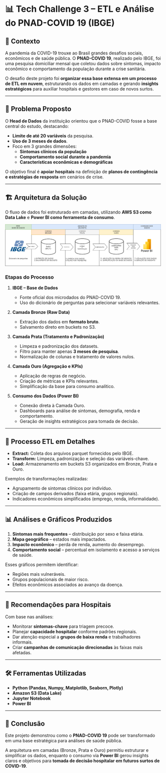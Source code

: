
# 📊 Tech Challenge 3 – ETL e Análise do PNAD-COVID 19 (IBGE)

## 📖 Contexto

A pandemia da COVID-19 trouxe ao Brasil grandes desafios sociais, econômicos e de saúde pública. O **PNAD-COVID 19**, realizado pelo IBGE, foi uma pesquisa domiciliar mensal que coletou dados sobre sintomas, impacto econômico e comportamento da população durante a crise sanitária.

O desafio deste projeto foi **organizar essa base extensa em um processo de ETL em nuvem**, estruturando os dados em camadas e gerando **insights estratégicos** para auxiliar hospitais e gestores em caso de novos surtos.

---

## 🧩 Problema Proposto

O **Head de Dados** da instituição orientou que o PNAD-COVID fosse a base central do estudo, destacando:

- **Limite de até 20 variáveis** da pesquisa.
- **Uso de 3 meses de dados**.
- Foco em 3 grandes dimensões:
  - **Sintomas clínicos da população**
  - **Comportamento social durante a pandemia**
  - **Características econômicas e demográficas**

O objetivo final é **apoiar hospitais** na definição de **planos de contingência e estratégias de resposta** em cenários de crise.

---

## 🏗️ Arquitetura da Solução

O fluxo de dados foi estruturado em camadas, utilizando **AWS S3 como Data Lake** e **Power BI como ferramenta de consumo**.

![Arquitetura do Projeto](Arquitetura/ArquiteturaNuvem.drawio.png)

### Etapas do Processo

1. **IBGE – Base de Dados**

   - Fonte oficial dos microdados do PNAD-COVID 19.
   - Uso do dicionário de perguntas para selecionar variáveis relevantes.
2. **Camada Bronze (Raw Data)**

   - Extração dos dados em **formato bruto**.
   - Salvamento direto em buckets no S3.
3. **Camada Prata (Tratamento e Padronização)**

   - Limpeza e padronização dos datasets. 
   - Filtro para manter apenas **3 meses de pesquisa**.
   - Normalização de colunas e tratamento de valores nulos.
4. **Camada Ouro (Agregação e KPIs)**

   - Aplicação de regras de negócio.
   - Criação de métricas e KPIs relevantes.
   - Simplificação da base para consumo analítico.
5. **Consumo dos Dados (Power BI)**

   - Conexão direta à Camada Ouro.
   - Dashboards para análise de sintomas, demografia, renda e comportamento.
   - Geração de insights estratégicos para tomada de decisão.

---

## 🔄 Processo ETL em Detalhes

- **Extract:** Coleta dos arquivos parquet fornecidos pelo IBGE.
- **Transform:** Limpeza, padronização e seleção das variáveis-chave.
- **Load:** Armazenamento em buckets S3 organizados em Bronze, Prata e Ouro.

Exemplos de transformações realizadas:

- Agrupamento de sintomas clínicos por indivíduo.
- Criação de campos derivados (faixa etária, grupos regionais).
- Indicadores econômicos simplificados (emprego, renda, informalidade).

---

## 📊 Análises e Gráficos Produzidos

1. **Sintomas mais frequentes** – distribuição por sexo e faixa etária.
2. **Mapa geográfico** – estados mais impactados.
3. **Impacto econômico** – perda de renda, aumento do desemprego.
4. **Comportamento social** – percentual em isolamento e acesso a serviços de saúde.

Esses gráficos permitem identificar:

- Regiões mais vulneráveis.
- Grupos populacionais de maior risco.
- Efeitos econômicos associados ao avanço da doença.

---

## 🎯 Recomendações para Hospitais

Com base nas análises:

- Monitorar **sintomas-chave** para triagem precoce.
- Planejar **capacidade hospitalar** conforme padrões regionais.
- Dar atenção especial a **grupos de baixa renda** e trabalhadores informais.
- Criar **campanhas de comunicação direcionadas** às faixas mais afetadas.

---

## 🛠️ Ferramentas Utilizadas

- **Python (Pandas, Numpy, Matplotlib, Seaborn, Plotly)**
- **Amazon S3 (Data Lake)**
- **Jupyter Notebook**
- **Power BI**

---

## 📌 Conclusão

Este projeto demonstrou como o **PNAD-COVID 19** pode ser transformado em uma base estratégica para análises de saúde pública.

A arquitetura em camadas (Bronze, Prata e Ouro) permitiu estruturar e simplificar os dados, enquanto o consumo via **Power BI** gerou insights claros e objetivos para **tomada de decisão hospitalar em futuros surtos de COVID-19**.
